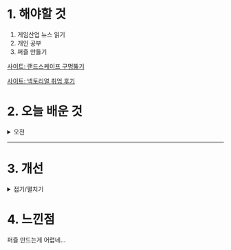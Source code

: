 
# 1. 해야할 것

1. 게임산업 뉴스 읽기 
2. 개인 공부  
3. 퍼즐 만들기

[사이트: 랜드스케이프 구멍뚫기](https://mentum.tistory.com/318)

[사이트: 넥토리얼 취업 후기](https://blog.naver.com/onlybest01/223036732171)

# 2. 오늘 배운 것

<details>
<summary>오전</summary>

## 오늘의 뉴스
### 요약
11월 4일 월요일 오늘의 게임 뉴스

■ 12일 출시 '테일즈런너RPG', 사전예약 개시
블로믹스(대표 차지훈)는 라온엔터테인먼트(대표 박재숙)와 공동 퍼블리싱하는 신작 모바일 게임 테일즈런너RPG의 오는 12월 국내 출시를 앞두고, 사전예약을 시작한다고 4일 밝혔습니다. 테일즈런너RPG는 회원수 3천6백만 명을 자랑하는 인기 IP '테일즈런너'의 세계관을 공유하는 서브컬처 수집형 RPG입니다.

■ '쓰론 앤 리버티' 글로벌, 452만 유저가 1.3억 시간 즐겼다
엔씨소프트(공동대표 김택진, 박병무)가 아마존게임즈를 통해 글로벌 서비스 중인 '쓰론 앤 리버티' 한 달 성과가 일부 공개됐습니다. '쓰론 앤 리버티' 글로벌은 유료 패키지 게임으로, 사저구매 39.99달러, 스탠다드가 42.39달러, 얼티메이트가 63달러에 판매되는데 유니크 유저 수가 452만 명인 점을 고려하면 스탠다드 기준 매출은 1억 9,193만 달러로 계산됩니다. 한화로 약 2,649억 원입니다.

■ 폭발물 제보 들어온 '호요랜드', 전수조사 후 1시간 앞당겨 진행
일산서부경찰서는 1일 오후 8시 40분쯤 호요랜드가 열리는 킨텍스 제2전시관 로비에 폭발물을 설치했다는 게시물이 있다는 신고를 접수, 경찰 특공대 및 인근 군부대 인력까지 투입해 수색에 나섰습니다. 호요버스측은 자사 게임 공식 커뮤니티를 통해 갑작스러운 상황에 놀랄 유저들에게 위로의 말을 전하는 한편, 유저들의 안전을 위협하는 허위사실 유포 및 모든 위법 행위에 경찰 및 유관 부서와 협력해 강경 대응할 것이라고 전했습니다. 

■ 승리의 여신:니케, 2주년 업데이트 후 한국과 대만 매출 1위 기록
시프트업(대표 김형태)은 자사가 개발한 '승리의 여신: 니케(이하 니케)'가 2주년 기념 대규모 업데이트를 통해 한국과 대만에서 앱스토어 매출 1위, 일본에서 2위, 그리고 북미에서 13위를 기록했다고 전했습니다. 한편, 시프트업은 출시 후 꾸준히 팬층을 확보하며 강력한 IP로 자리 잡은 '니케'뿐만 아니라, 또 다른 플랫폼에서 활약 중인 '스텔라 블레이드'를 통해 자사의 IP 라인업이 지닌 경쟁력과 확장성을 입증하고 있습니다.

■ 25년 게임예산안, "콘솔게임 지원액 127% 증가"
문화체육관광부(장관 유인촌)가 게임산업 진흥을 위한 핵심사업으로 콘솔게임 육성을 꼽은 가운데, 2025년 155억 원의 예산을 국회에 신청한 것으로 나타났다. 전년 대비 127.9% 증가한 수치입니다. 문체부 관계자는 "콘텐츠 수출을 선도하는 PC게임, 콘솔게임, 세계시장 및 기술 트렌드를 개척하는 신성장(신기술, 신시장)게임, 사회공헌 목적의 기능성게임 등 발굴 및 육성으로 글로벌 게임시장 선도하고자 한다"라고 국회에 설명했습니다.

■ 스마일게이트, ‘이프선셋’ 얼리 액세스 11월 5일 글로벌 출시
스마일게이트가 오픈월드 생존 RPG '이프선셋(개발사 폴리모프 스튜디오, 대표 조병훈)'의 얼리 액세스(Early Access) 버전을 오는 5일 스팀(Steam)에 출시한다고 1일(금) 밝혔습니다. 이용자들은 낮에는 무인도를 탐험하며 생존에 필요한 식재료와 아이템을 모으고, 밤이 되면 좀비 무리로부터 생존하기 위해 디펜스 전략을 세우는 등 다채롭게 게임을 즐길 수 있습니다.

■ 라이온하트 스튜디오, ‘지스타 2024’ BTC 부스 조감도 공개
라이온하트 스튜디오(의장 김재영)는 오는 11월 14일(목) 부산 벡스코(BEXCO)에서 개최되는 국내 최대 게임쇼 '지스타 2024'의 BTC관 부스 조감도를 공개했다고 1일 밝혔습니다. 사자의 포효와 울림을 컨셉으로 디자인한 라이온하트 스튜디오의 BTC관 전시 부스는 ▲시연존 ▲전시 체 험관 ▲포토존 ▲이벤트 무대로 구성됩니다.

■ 턴제 전략 ‘송 오브 사일런스’ 한국어판 11월 14일 출시 예정
PC 한국어판을 오는 11월 14일 정식 출시함과 동시에 PS5 버전을 함께 출시할 예정이라고 밝혔습니다. '송 오브 사일런스'는 모든 것을 집어삼키는 침묵으로부터 위협을 받는 두 개의 독특한 판타지 세계관을 배경으로 심도있는 내러티브와 특유의 아르누보 풍의 그래픽 스타일이 결합한 중세 판타지풍의 턴제 전략 게임입니다.

■ ‘2024 한중일 이스포츠 대회’ 중국 청두서 개막
'2024 한중일 이스포츠 대회(Esports Championships East Asia Chengdu 2024)'가 1일(금) 중국 청두 C8 디지털 프로덕션 센터에서 개막했습니다. 이날 개막식에는 한국e스포츠협회 김영만 회장, 문화체육관광부 관계자, 아시아e스포츠연맹(AESF) 세바스찬 라우 사무총장, 한중일3국협력사무국 이희섭 사무총장, 중국 문화여유부 관계자, 중국문화오락협회(CCEA) 공밍 비서장, 일본이스포츠연맹(JeSU) 야마지 야스유키 이사 등 주요 인사와 우리나라 국가대표 선수단이 참석하여 자리를 빛냈습니다.

■ 길티기어 스트라이브, 'TEAM OF 3' OBT 제2회 개최
아크시스템웍스는 PlayStation®4, PlayStation®5, Steam®, Xbox Series X|S, Xbox One, Windows에서 절찬 판매 중인 2.5D 대전격투 게임 「길티기어 -스트라이브-」(GUILTY GEAR™ -STRIVE-)의 신규 온라인 대전 모드 「TEAM OF 3」가 오픈 베타 테스트 제 2회를 2024년 11월 8일 (금)부터 개최한다고 발표하며, 상세 내용을 공개했습니다. 신규 온라인 대전 모드 「TEAM OF 3」의 오픈 베타 테스트 제 2회가 11월 8일 (금)부터 실시될 예정입니다.

■ VR로 다시! 메타 퀘스트 버전 '트라이앵글 스트래티지' 발매
SQUARE ENIX CO., LTD.는 Meta Quest 버전 트라이앵글 스트래티지(TRIANGLE STRATEGY)를 2024년 11 월 1일 발매했습니다. 트라이앵글 스트래티지는 지난 2022년 3월에 닌텐도 스위치 플랫폼으로 먼저 발매된 전략 rpg입니다.

■ [이슈] 사행성 도박을 라이브로? 게임 BJ도 참여한 '미션게임' 
더불어민주당 이정헌 의원(서울광진갑)은 지난 10월 24일, 국정감사에서 인터넷 스트리밍 플랫폼 'SOOP(구 아프리카TV)'에서 올초부터 수개월째 BJ, 시청자 간 수천만 원 사행성 도박을 라이브방송으로 진행한 것을 두고 강하게 비판했습니다. 그러나 올초부터 수개월 째 LoL BJ들이 시청자들과 도전미션을 매개삼아 별풍선을 판돈으로 두고 LoL의 승패 여부에 따라 별풍선과 이에 상응하는 배달의 민족 상품권을 주고 받은 사실이 적발됐습니다.

■ '몬스터헌터 와일즈', 스팀 OBT 동접자 수 46만 기록
지난 1일, 스팀을 통해 오픈 베타 테스트를 실시한 '몬스터헌터 와일즈'가 스팀 최대 동접자 수 46만 명을 기록하면서 쾌조의 출발을 알렸습니다. '몬헌 와일즈'는 현재 예약주문을 진행하고 있으며 사전 예약주문 시에는 길드나이트 시리즈, 희망의 호석을 특전으로 제공하며, PlayStation Store를 통해 등록한 유저에게는 몬헌 와일즈 디지털 미니 아트북을 추가로 증정합니다. '몬헌 와일즈'는 2025년 2월 28일 정식 출시 예정입니다.

■ 마벨러스 완전 신작, '파마기아' 11월 1일 발매
세가퍼블리싱코리아(대표 사이토 고)는 주식회사 마벨러스가 개발한 완전 신작 액션 게임 『파마기아 (FARMAGIA)』에서 반역과 유대의 이야기를 수놓는 다양한 캐릭터의 소개 PV가 공개되었다고 전했습니다. 이번에 공개된 PV에서는 마시마 히로가 그린 개성 풍부한 캐릭터들 중에서도 주인공인 텐과 그 일행들을 소개합니다.

■ 세가, 용과 같이8 외전 '퍼스트 서머 우이카' 인터뷰 영상 공개
세가퍼블리싱코리아(대표 사이토 고)는 2025년 2월 21일(금) 발매 예정인 PlayStation®5, PlayStation®4, Xbox Series X|S, Xbox One, Windows, PC(Steam)용 소프트웨어 『용과 같이8 외전 Pirates in Hawaii(이하, 『용과 같이8 외전』)에서 기억을 잃고 외딴섬의 해변에 떠밀려 온 마지마 고로를 구해준 섬의 소년, '노아 리치' 역을 맡은 퍼스트 서머 우이카(First Summer Uika)의 인터뷰 영상을 YouTube에서 공개했다고 밝혔습니다. 인터뷰에서는 『용과 같이8 외전』에 출연이 결정된 당시의 소감과 과거에 출연한 『용과 같이7 외전 이름을 지운 자』에서 아카메 역을 맡았을 때와 다른 점, 자신이 연기한 좁은 섬에서 나가고 싶어 하는 소년 노아에 대한 생각 등을 이야기합니다.

■ 박물관 경영 시뮬 '투 포인트 뮤지엄' 신규 트레일러 공개
'세가퍼블리싱코리아(대표 사이토 고)는 Two Point Studios가 제작하는 PlayStation®5/Xbox Series X|S/Steam용 소프트웨어 『투 포인트 뮤지엄』과 관련해, 할로윈에 맞춰 혼령이 등장하는 최신 트레일러를 공개했다고 밝혔습니다. 본 트레일러는 'Two Point' 시리즈에서도 자주 등장한 혼령을 전시할 수 있는 구역을 소개하고 있습니다.

■ '드래곤 퀘스트 III HD-2D Remake' 파이널 트레일러 공개
SQUARE ENIX CO., LTD.는11월 1일(금) '드래곤 퀘스트 III HD-2D Remake'의 파이널 트레일러를 공개했습니다. '드래곤 퀘스트 III HD-2D Remake'는 수많은 게임 팬에게 사랑받는 불후의 명작 『드래곤 퀘스트 III 전설의 시작』을 새로운 그래픽으로 다시 작업한 신작입니다.       

■ '해리 포터 퀴디치 챔피언 피지컬 디럭스 버전' 예약 판매 개시
Games가 Portkey Games 레이블로 퍼블리싱하는 해리 포터 퀴디치 챔피언 피지컬 디럭스 버전 (Ps5 및 닌텐도 스위치)의 예약 판매를 2024년 11월 1일 오후 3시부터 개시했다고 밝혔습니다. 플레이어는 솔로 플레이로, 친구와 함께 즐기는 협동형 온라인 매치로, 또는 경쟁형 온라인 PvsP 게임을 통해 짜릿한 퀴디치의 세계로 뛰어들 수 있습니다.

■ 조이시티, 공식 크리에이터 ‘조이크루’ 지원자 모집
조이시티(대표 조성원)는 자사의 게임 콘텐츠를 만드는 공식 크리에이터 ‘조이크루’ 지원자 모집을 시작한다고 1일 밝혔습니다. ‘조이크루’는 누적 200명 이상의 크리에이터가 참여했던 기존 크루 프로그램의 성공적인 운영 경험을 바탕으로 기획됐으며, 크리에이터 친화적인 환경을 통해 창작 활동을 지속적으로 지원하는 것이 특징입니다.

■ 컴투스, ‘SWC2024’ 월드 파이널 8강 대진 확정
컴투스(대표 남재관)가 '서머너즈 워 월드 아레나 챔피언십2024(이하 SWC2024)' 공식 유튜브 채널에 월드 파이널 대진 추첨 영상을 게재하고 8강에서 어떤 선수들이 맞붙게 될지 공개했습니다. 레전드 토너먼트에서 두 차례 우승한 KELIANBAO, 중국 별도 선발전에서 강력 우승 후보 LEST 에 승리한 경험을 보유한 H.FROG 중 누가 2라운드에 진출해 아메리카컵 우승자 TRUEWHALE과 맞붙게 될지 주목됩니다.

■ 요스타, AGF 2024 ‘명일방주’와 ‘작혼: 리치 마작’ 출품
글로벌 게임업체 요스타(YOSTAR)는 오는 12월 7일부터 8일 양일간 일산 킨텍스 제1전시관에서 역대 최대 규모로 열리는 ‘Anime x Game Festival 2024’(이하 AGF 2024)에 출전한다고 1일 밝혔습니다.

■ '바이오맨 x 마스크맨 35주년 기념 팬미팅' NFT 티켓 판매 오픈
컴투스플랫폼(대표 최석원)은 NFT 마켓플레이스, ‘X-PLANET’에서 우주특공대 바이오맨과 빛의 전사 마스크맨의 국내 출시 35주년을 맞아 팬미팅 NFT 티켓을 독점 판매한다고 1일 밝혔습니다. 팬미팅은 내년 2월 15일, 16일 이틀 간 서울 용산구 아이파크몰에 위치한 ‘대원 콘텐츠 라이브’에서 열립니다. 이 행사에는 국내 최초로 바이오맨과 마스크맨의 주연급 배우들이 참석합니다. 

■ 스마일게이트 퓨처랩 재단,  ‘버닝비버 2024’ 사전 예매 시작
스마일게이트 퓨처랩 재단(이사장 권혁빈)은 인디게임&컬처 페스티벌 '버닝비버 2024'의 티켓 사전 예매를 1일부터 시작한다고 밝혔습니다. 버닝비버 2024의 티켓 예매는 오늘부터 이달 28일까지 '네이버 플레이스'에서 진행할 수 있습니다.

■ 크래프톤, 배틀그라운드 e스포츠 국제 대회 ‘PGS 6’ 개막
크래프톤(대표 김창한)이 PUBG: 배틀그라운드(이하 배틀그라운드)의 e스포츠 국제 대회 '펍지 글로벌 시리즈(PUBG Global Series, 이하 PGS) 6'를 개최합니다. 지난 PGS 5에 이어 지역별 대회에서 우수한 성적을 거둔 14개 팀과 '글로벌 파트너 팀' 10개 팀이 참가하는 가운데, 한국에서는 '2024 펍지 위클리 시리즈(2024 PUBG WEEKLY SERIES, 이하 PWS) 페이즈 2'의 상위 3개 팀인 광동 프릭스, 지엔엘 e스포츠, 티원(T1)과 글로벌 파트너 팀인 젠지가 출전합니다.
</details>

****



# 3. 개선


<details>
<summary>접기/펼치기</summary>


</details>



# 4. 느낀점
퍼즐 만드는게 어렵네...

